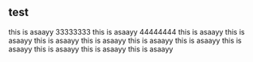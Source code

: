 ## test
this is asaayy 33333333
this is asaayy 44444444
this is asaayy
this is asaayy
this is asaayy
this is asaayy
this is asaayy
this is asaayy
this is asaayy
this is asaayy
this is asaayy
this is asaayy
